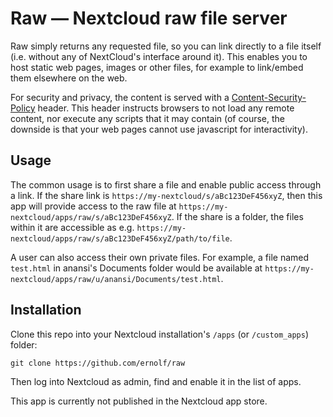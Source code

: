 # Raw — Nextcloud raw file server

Raw simply returns any requested file, so you can link directly to a file itself (i.e. without any
of NextCloud's interface around it). This enables you to host static web pages, images or other
files, for example to link/embed them elsewhere on the web.

For security and privacy, the content is served with a [Content-Security-Policy][] header. This
header instructs browsers to not load any remote content, nor execute any scripts that it may
contain (of course, the downside is that your web pages cannot use javascript for interactivity).

## Usage

The common usage is to first share a file and enable public access through a link. If the share link
is `https://my-nextcloud/s/aBc123DeF456xyZ`, then this app will provide access to the raw file at
`https://my-nextcloud/apps/raw/s/aBc123DeF456xyZ`.  If the share is a folder, the files within it
are accessible as e.g. `https://my-nextcloud/apps/raw/s/aBc123DeF456xyZ/path/to/file`.

A user can also access their own private files. For example, a file named `test.html` in anansi's
Documents folder would be available at `https://my-nextcloud/apps/raw/u/anansi/Documents/test.html`.

## Installation

Clone this repo into your Nextcloud installation's `/apps` (or `/custom_apps`) folder:

    git clone https://github.com/ernolf/raw

Then log into Nextcloud as admin, find and enable it in the list of apps.

This app is currently not published in the Nextcloud app store.


[Content-Security-Policy]: https://developer.mozilla.org/en-US/docs/Web/HTTP/Headers/Content-Security-Policy
